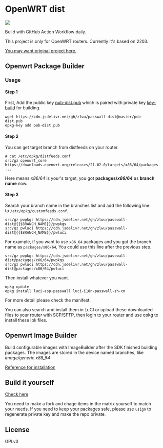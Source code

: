 # OpenWRT dist
[![](https://github.com/simonsmh/openwrt-dist/workflows/Openwrt%20Build%20Bot/badge.svg)](https://github.com/zlwu/passwall-dist/actions)

Build with GitHub Action Workflow daily.

This project is only for OpenWRT routers. Currently it's based on 2203.

[You may want original project here.](http://openwrt-dist.sourceforge.net)

## Openwrt Package Builder

### Usage
#### Step 1
First, Add the public key [pub-dist.pub](./pub-dist.pub) which is paired with private key [key-build](./key-build) for building.

```
wget https://cdn.jsdelivr.net/gh/zlwu/passwall-dist@master/pub-dist.pub
opkg-key add pub-dist.pub
```

#### Step 2
You can get target branch from distfeeds on your router.

```
# cat /etc/opkg/distfeeds.conf
src/gz openwrt_core https://downloads.openwrt.org/releases/21.02.0/targets/x86/64/packages
...
```

Here means _x86/64_ is your's target, you got **packages/_x86/64_** as **branch name** now.

#### Step 3
Search your branch name in the branches list and add the following line to `/etc/opkg/customfeeds.conf`.

```
src/gz pwpkgs https://cdn.jsdelivr.net/gh/zlwu/passwall-dist@{{$BRANCH_NAME}}/pwpkgs
src/gz pwluci https://cdn.jsdelivr.net/gh/zlwu/passwall-dist@{{$BRANCH_NAME}}/pwluci
```

For example, if you want to use `x86_64` packages and you got the branch name as `packages/x86/64`, You could use this line after the previous step.

```
src/gz pwpkgs https://cdn.jsdelivr.net/gh/zlwu/passwall-dist@packages/x86/64/pwpkgs
src/gz pwluci https://cdn.jsdelivr.net/gh/zlwu/passwall-dist@packages/x86/64/pwluci
```

Then install whatever you want.

```
opkg update
opkg install luci-app-passwall luci-i18n-passwall-zh-cn
```

For more detail please check the manifest.

You can also search and install them in LuCI or upload these downloaded files to your router with SCP/SFTP, then login to your router and use opkg to install these ipk files.

## Openwrt Image Builder

Build configurable images with ImageBuilder after the SDK finished building packages. The images are stored in the device named branches, like *image/generic.x86_64*

[Reference for installation](https://openwrt.org/docs/guide-user/installation/generic.sysupgrade)

## Build it yourself
[Check here](https://github.com/zlwu/passwall-dist/blob/master/.github/workflows/main.yml)

You need to make a fork and chage items in the matrix yourself to match your needs. If you need to keep your packages safe, please use `usign` to regenerate private key and make the repo private.

## License
GPLv3

